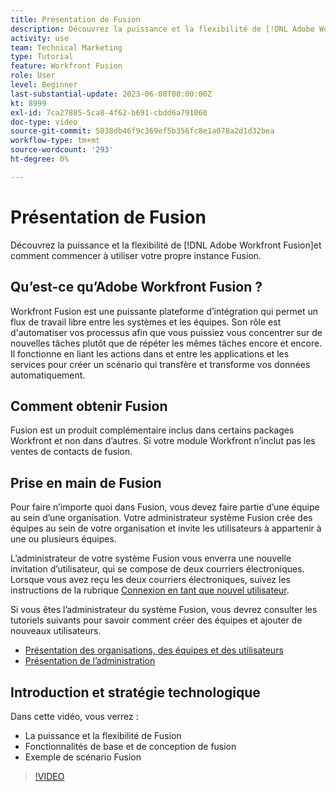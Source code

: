 ```yaml
---
title: Présentation de Fusion
description: Découvrez la puissance et la flexibilité de [!DNL Adobe Workfront Fusion]et comment commencer à utiliser votre propre instance Fusion.
activity: use
team: Technical Marketing
type: Tutorial
feature: Workfront Fusion
role: User
level: Beginner
last-substantial-update: 2023-06-08T00:00:00Z
kt: 8999
exl-id: 7ca27805-5ca8-4f62-b691-cbdd6a791060
doc-type: video
source-git-commit: 5038db46f9c369ef5b356fc8e1a078a2d1d32bea
workflow-type: tm+mt
source-wordcount: '293'
ht-degree: 0%

---
```


# Présentation de Fusion

Découvrez la puissance et la flexibilité de [!DNL Adobe Workfront Fusion]et comment commencer à utiliser votre propre instance Fusion.

## Qu’est-ce qu’Adobe Workfront Fusion ?

Workfront Fusion est une puissante plateforme d’intégration qui permet un flux de travail libre entre les systèmes et les équipes. Son rôle est d&#39;automatiser vos processus afin que vous puissiez vous concentrer sur de nouvelles tâches plutôt que de répéter les mêmes tâches encore et encore. Il fonctionne en liant les actions dans et entre les applications et les services pour créer un scénario qui transfère et transforme vos données automatiquement.

## Comment obtenir Fusion

Fusion est un produit complémentaire inclus dans certains packages Workfront et non dans d’autres. Si votre module Workfront n’inclut pas les ventes de contacts de fusion.

## Prise en main de Fusion

Pour faire n’importe quoi dans Fusion, vous devez faire partie d’une équipe au sein d’une organisation. Votre administrateur système Fusion crée des équipes au sein de votre organisation et invite les utilisateurs à appartenir à une ou plusieurs équipes.

L’administrateur de votre système Fusion vous enverra une nouvelle invitation d’utilisateur, qui se compose de deux courriers électroniques. Lorsque vous avez reçu les deux courriers électroniques, suivez les instructions de la rubrique [Connexion en tant que nouvel utilisateur](https://experienceleague.adobe.com/docs/workfront-learn/tutorials-workfront/fusion/welcome-to-workfront-fusion/log-in-as-a-new-user.html?lang=en).

Si vous êtes l’administrateur du système Fusion, vous devrez consulter les tutoriels suivants pour savoir comment créer des équipes et ajouter de nouveaux utilisateurs.

* [Présentation des organisations, des équipes et des utilisateurs](https://experienceleague.adobe.com/docs/workfront-learn/tutorials-workfront/fusion/workfront-fusion-administration/understand-organizations-teams-and-users.html?lang=en)
* [Présentation de l’administration](https://experienceleague.adobe.com/docs/workfront-learn/tutorials-workfront/fusion/workfront-fusion-administration/administration-walkthrough.html?lang=en)

## Introduction et stratégie technologique

Dans cette vidéo, vous verrez :

* La puissance et la flexibilité de Fusion
* Fonctionnalités de base et de conception de fusion
* Exemple de scénario Fusion

>[!VIDEO](https://video.tv.adobe.com/v/335259/?quality=12&learn=on)
